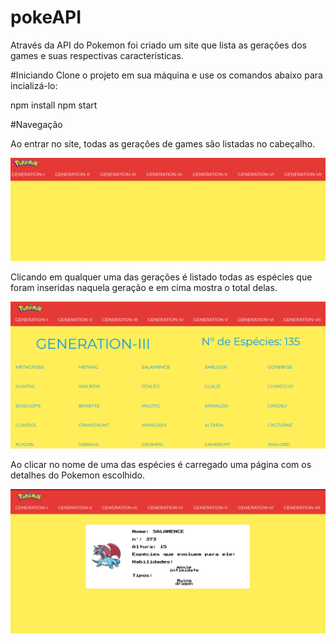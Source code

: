 # pokeAPI
Através da API do Pokemon foi criado um site que lista as gerações dos games e suas respectivas características.

#Iniciando
Clone o projeto em sua máquina e use os comandos abaixo para incializá-lo:

  npm install
  npm start
  
#Navegação

Ao entrar no site, todas as gerações de games são listadas no cabeçalho.

<img src="src/assets/Inicio.png">

Clicando em qualquer uma das gerações é listado todas as espécies que foram inseridas naquela geração e em cima mostra o total delas.

<img src="src/assets/Generation.png">

Ao clicar no nome de uma das espécies é carregado uma página com os detalhes do Pokemon escolhido.

<img src="src/assets/Specie.png">
